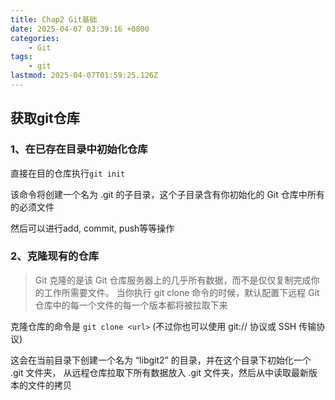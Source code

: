 ```yaml
---
title: Chap2 Git基础
date: 2025-04-07 03:39:16 +0800
categories:
    - Git
tags:
    - git
lastmod: 2025-04-07T01:59:25.126Z
---
```


获取git仓库
---
### 1、在已存在目录中初始化仓库
直接在目的仓库执行`git init`

该命令将创建一个名为 .git 的子目录，这个子目录含有你初始化的 Git 仓库中所有的必须文件

然后可以进行add, commit, push等等操作

### 2、克隆现有的仓库

> Git 克隆的是该 Git 仓库服务器上的几乎所有数据，而不是仅仅复制完成你的工作所需要文件。 当你执行 git clone 命令的时候，默认配置下远程 Git 仓库中的每一个文件的每一个版本都将被拉取下来

克隆仓库的命令是 `git clone <url>` 
\(不过你也可以使用 git:// 协议或 SSH 传输协议)

这会在当前目录下创建一个名为 “libgit2” 的目录，并在这个目录下初始化一个 .git 文件夹， 从远程仓库拉取下所有数据放入 .git 文件夹，然后从中读取最新版本的文件的拷贝
